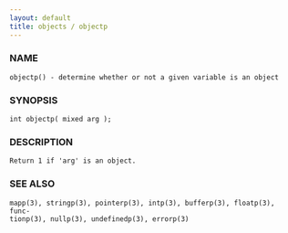 ```yaml
---
layout: default
title: objects / objectp
---
```


### NAME

    objectp() - determine whether or not a given variable is an object

### SYNOPSIS

    int objectp( mixed arg );

### DESCRIPTION

    Return 1 if 'arg' is an object.

### SEE ALSO

    mapp(3), stringp(3), pointerp(3), intp(3), bufferp(3), floatp(3), func‐
    tionp(3), nullp(3), undefinedp(3), errorp(3)

